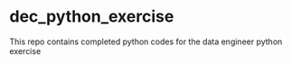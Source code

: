 # dec_python_exercise
This repo contains completed python codes for the data engineer python exercise

